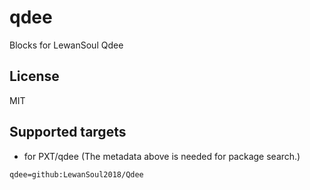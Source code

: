 # qdee

Blocks for LewanSoul Qdee

## License

MIT

## Supported targets

* for PXT/qdee
(The metadata above is needed for package search.)

```package
qdee=github:LewanSoul2018/Qdee
```

